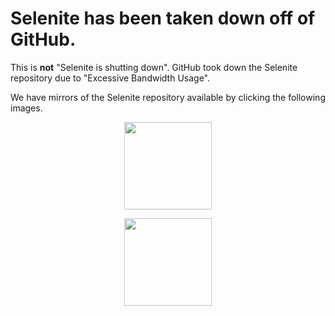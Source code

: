 # Selenite has been taken down off of GitHub.
This is **not** "Selenite is shutting down". GitHub took down the Selenite repository due to "Excessive Bandwidth Usage".

We have mirrors of the Selenite repository available by clicking the following images.
<center>
<a href="https://codeberg.org/skysthelimitt/selenite">
<img src="https://www.pngrepo.com/png/349319/512/codeberg.png" width="140" height="140"></img></a>
<a href="https://gitlab.com/skysthelimit.dev/selenite">
  
<img src="https://cdn.freebiesupply.com/logos/large/2x/gitlab-logo-png-transparent.png" width="140" height="140"></img></a>
</center>
